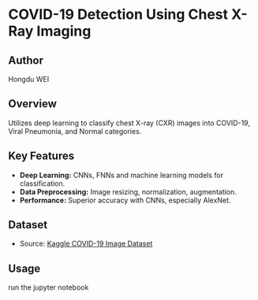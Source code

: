 # COVID-19 Detection Using Chest X-Ray Imaging

## Author
Hongdu WEI

## Overview
Utilizes deep learning to classify chest X-ray (CXR) images into COVID-19, Viral Pneumonia, and Normal categories.

## Key Features
- **Deep Learning:** CNNs, FNNs and machine learning models for classification.
- **Data Preprocessing:** Image resizing, normalization, augmentation.
- **Performance:** Superior accuracy with CNNs, especially AlexNet.

## Dataset
- Source: [Kaggle COVID-19 Image Dataset](https://www.kaggle.com/datasets/pranavraikokte/covid19-image-dataset)

## Usage
run the jupyter notebook
